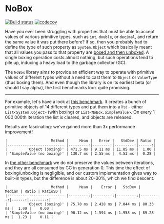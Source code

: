 # NoBox

[![Build status](https://ci.appveyor.com/api/projects/status/3b5mhdn26d19pec9?svg=true)](https://ci.appveyor.com/project/Pankraty/nobox)
[![codecov](https://codecov.io/gh/Pankraty/NoBox/branch/master/graph/badge.svg)](https://codecov.io/gh/Pankraty/NoBox)


Have you ever been struggling with properties that must be able to accept values of various primitive types, such as `int`, `double`, or `decimal`, and return the same value it was put there before? If so, then you probably had to define the type of such property as `System.Object` which basically meant that all values you pass to that property are [boxed and then unboxed](https://docs.microsoft.com/en-us/dotnet/csharp/programming-guide/types/boxing-and-unboxing). A single boxing operation costs almost nothing, but such operations tend to pile up, inducing a heavy load to the garbage collector (GC).

The `NoBox` library aims to provide an efficient way to operate with primitive values of different types without a need to cast them to `Object` or `ValueType` (thus boxing them). And even though the library is on its earliest beta (or should I say alpha), the first benchmarks look quite promising.


***
For example, let's have a look at [this benchmark](https://github.com/Pankraty/NoBox/blob/master/src/NoBox.Benchmarks/Benchmarks/SimpleValueGen2Allocations.cs). It creates a bunch of primitive objects of 14 different types and put them into a list - either `List<System.Object>` (with boxing) or `List<NoBox.SimpleValue>`. On every 1 000 000th iteration the list is cleared, and objects are released.

Results are fascinating: we've gained more than 3x performance improvement!

```
|                    Method |     Mean |   Error |   StdDev | Ratio |
|-------------------------- |---------:|--------:|---------:|------:|
|         'Object (boxing)' | 471.5 ms | 9.11 ms | 11.85 ms |  1.00 |
| 'SimpleValue (no boxing)' | 130.7 ms | 2.55 ms |  4.53 ms |  0.28 |
```

In [the other benchmark](https://github.com/Pankraty/NoBox/blob/master/src/NoBox.Benchmarks/Benchmarks/SimpleValueGen0Allocations.cs) we do not preserve the values between iterations, and they are all consumed by GC in generation 0. This time the effect of boxing/unboxing is negligible, and our custom implementation gives way to built-in types, but the difference is about 20-30%, which we find descent.

```
|                    Method |     Mean |    Error |   StdDev |   Median | Ratio | RatioSD |
|-------------------------- |---------:|---------:|---------:|---------:|------:|--------:|
|         'Object (boxing)' | 75.70 ms | 2.428 ms | 7.044 ms | 80.33 ms |  1.00 |    0.00 |
| 'SimpleValue (no boxing)' | 90.12 ms | 1.594 ms | 1.958 ms | 89.28 ms |  1.23 |    0.11 |
```
